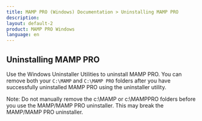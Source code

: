 ```yaml
---
title: MAMP PRO (Windows) Documentation > Uninstalling MAMP PRO
description: 
layout: default-2
product: MAMP PRO Windows
language: en
---
```


## Uninstalling MAMP PRO

Use the Windows Uninstaller Utilities to uninstall MAMP PRO. You can remove both your `C:\MAMP` and `C:\MAMP PRO` folders after you have successfully uninstalled MAMP PRO using the uninstaller utility.

<div class="alert" role="alert">
Note: Do not manually remove the c:\MAMP or c:\MAMPPRO folders before you use the MAMP/MAMP PRO uninstaller. This may break the MAMP/MAMP PRO uninstaller.
</div>
